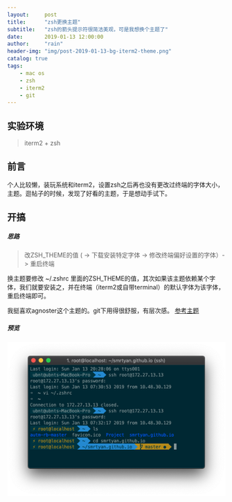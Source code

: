 ```yaml
---
layout:     post
title:      "zsh更换主题"
subtitle:   "zsh的箭头提示符很简洁美观，可是我想换个主题了"
date:       2019-01-13 12:00:00
author:     "rain"
header-img: "img/post-2019-01-13-bg-iterm2-theme.png"
catalog: true
tags:
    - mac os
    - zsh
    - iterm2
    - git
---
```

## 实验环境

> iterm2 + zsh

## 前言
个人比较懒，装玩系统和iterm2，设置zsh之后再也没有更改过终端的字体大小，主题。逛帖子的时候，发现了好看的主题，于是想动手试下。

## 开搞
##### 思路
> 改ZSH_THEME的值 ( -> 下载安装特定字体  -> 修改终端偏好设置的字体）-> 重启终端 

换主题要修改 ~/.zshrc 里面的ZSH_THEME的值，其次如果该主题依赖某个字体，我们就要安装之，并在终端（iterm2或自带terminal）的默认字体为该字体，重启终端即可。

我挺喜欢agnoster这个主题的。git下用得很舒服，有层次感。
[参考主题](https://github.com/robbyrussell/oh-my-zsh/wiki/themes)
##### 预览
![预览](/img/post-2019-01-13-bg-iterm2-preview.png)
